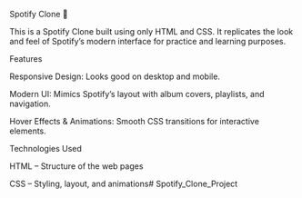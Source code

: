 Spotify Clone 🎵

This is a Spotify Clone built using only HTML and CSS. It replicates the look and feel of Spotify’s modern interface for practice and learning purposes.

Features

Responsive Design: Looks good on desktop and mobile.

Modern UI: Mimics Spotify’s layout with album covers, playlists, and navigation.

Hover Effects & Animations: Smooth CSS transitions for interactive elements.

Technologies Used

HTML – Structure of the web pages

CSS – Styling, layout, and animations# Spotify_Clone_Project


